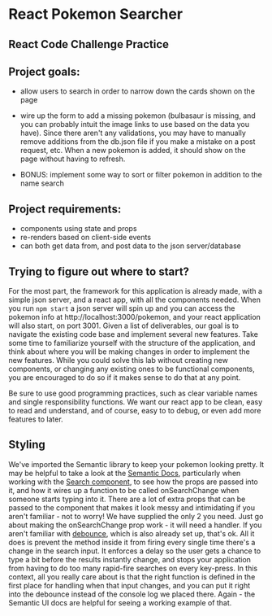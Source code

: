 # React Pokemon Searcher

## React Code Challenge Practice

## Project goals:


  <!-- - create an index displaying pokemon 'cards'
    - render each pokemon name, picture, and hp in a card
    - when clicked, the card should toggle between displaying the front and back pictures -->

  - allow users to search in order to narrow down the cards shown on the page


  
  - wire up the form to add a missing pokemon (bulbasaur is missing, and you can probably intuit the image links to use based on the data you have). Since there aren't any validations, you may have to manually remove additions from the db.json file if you make a mistake on a post request, etc. When a new pokemon is added, it should show on the page without having to refresh.
  - BONUS: implement some way to sort or filter pokemon in addition to the name search

## Project requirements:
  - components using state and props
  - re-renders based on client-side events
  - can both get data from, and post data to the json server/database


## Trying to figure out where to start?

  For the most part, the framework for this application is already made, with a simple json server, and a react app, with all the components needed. When you run `npm start` a json server will spin up and you can access the pokemon info at http://localhost:3000/pokemon, and your react application will also start, on port 3001. Given a list of deliverables, our goal is to navigate the existing code base and implement several new features. Take some time to familiarize yourself with the structure of the application, and think about where you will be making changes in order to implement the new features. While you could solve this lab without creating new components, or changing any existing ones to be functional components, you are encouraged to do so if it makes sense to do that at any point.

  Be sure to use good programming practices, such as clear variable names and single responsibility functions. We want our react app to be clean, easy to read and understand, and of course, easy to to debug, or even add more features to later.

## Styling
  We've imported the Semantic library to keep your pokemon looking pretty. It may be helpful to take a look at the [Semantic Docs](https://react.semantic-ui.com), particularly when working with the [Search component](https://react.semantic-ui.com/modules/search/), to see how the props are passed into it, and how it wires up a function to be called onSearchChange when someone starts typing into it. There are a lot of extra props that can be passed to the component that makes it look messy and intimidating if you aren't familiar - not to worry! We have supplied the only 2 you need. Just go about making the onSearchChange prop work - it will need a handler. If you aren't familiar with [debounce](https://lodash.com/docs#debounce), which is also already set up, that's ok. All it does is prevent the method inside it from firing every single time there's a change in the search input. It enforces a delay so the user gets a chance to type a bit before the results instantly change, and stops your application from having to do too many rapid-fire searches on every key-press. In this context, all you really care about is that the right function is defined in the first place for handling when that input changes, and you can put it right into the debounce instead of the console log we placed there. Again - the Semantic UI docs are helpful for seeing a working example of that.
